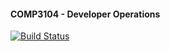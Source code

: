 ####  COMP3104 - Developer Operations


[![Build Status](https://app.travis-ci.com/ArashdeepDhillon/comp3104.svg?branch=main)](https://app.travis-ci.com/ArashdeepDhillon/comp3104)